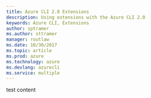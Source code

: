 ```yaml
---
title: Azure CLI 2.0 Extensions
description: Using extensions with the Azure CLI 2.0
keywords: Azure CLI, Extensions
author: sptramer
ms.author: sttramer
manager: routlaw
ms.date: 10/30/2017
ms.topic: article
ms.prod: azure
ms.technology: azure
ms.devlang: azurecli
ms.service: multiple
---
```


test content
